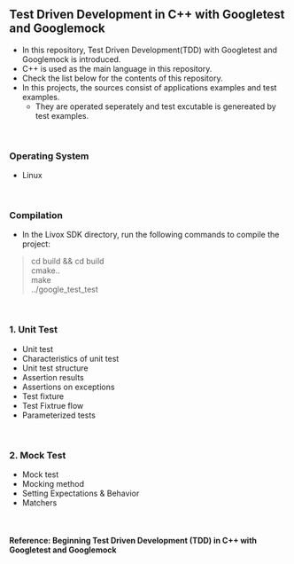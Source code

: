 ## Test Driven Development in C++ with Googletest and Googlemock
* In this repository, Test Driven Development(TDD) with Googletest and Googlemock is introduced.
* C++ is used as the main language in this repository.
* Check the list below for the contents of this repository.
* In this projects, the sources consist of applications examples and test examples. 
    * They are operated seperately and test excutable is genereated by test examples.

</br>

### Operating System
* Linux

</br>

### Compilation
* In the Livox SDK directory, run the following commands to compile the project:

> cd build && cd build \
cmake.. \
make \
../google_test_test

</br>

### 1. Unit Test
* Unit test
* Characteristics of unit test
* Unit test structure
* Assertion results
* Assertions on exceptions
* Test fixture
* Test Fixtrue flow
* Parameterized tests

</br>

### 2. Mock Test
* Mock test
* Mocking method
* Setting Expectations & Behavior
* Matchers

</br>

#### Reference: Beginning Test Driven Development (TDD) in C++ with Googletest and Googlemock
